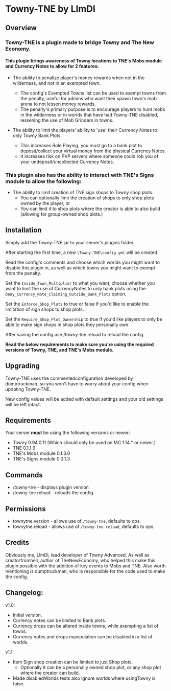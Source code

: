# Towny-TNE by LlmDl

## Overview
### Towny-TNE is a plugin made to bridge Towny and The New Economy.

#### This plugin brings awareness of Towny locations to TNE's Mobs module and Currency Notes to allow for 2 features:

* The ability to penalize player's money rewards when not in the wilderness, and not in an exempted town.
  * The config's Exempted Towns list can be used to exempt towns from the penalty, useful for admins who want their spawn town's mob arena to not lessen money rewards.
  * The penalty's primary purpose is to encourage players to hunt mobs in the wilderness or in worlds that have had Towny-TNE disabled, lessening the use of Mob Grinders in towns.

* The ability to limit the players' ability to 'use' their Currency Notes to only Towny Bank Plots.
  * This increases Role Playing, you must go to a bank plot to deposit/collect your virtual money from the physical Currency Notes.
  * It increases risk on PVP servers where someone could rob you of your undeposit/uncollected Currency Notes.

### This plugin also has the ability to interact with TNE's Signs module to allow the following:

* The ability to limit creation of TNE sign shops to Towny shop plots.
  * You can optionally limit the creation of shops to only shop plots owned by the player, or
  * You can limit it to shop plots where the creator is able to also build (allowing for group-owned shop plots.)

## Installation
Simply add the Towny-TNE.jar to your server's plugins folder.

After starting the first time, a new ```\Towny-TNE\config.yml``` will be created.

Read the config's comments and choose which worlds you might want to disable this plugin in, as well as which towns you might want to exempt from the penalty.

Set the ```Inside_Town_Multiplier``` to what you want, choose whether you want to limit the use of CurrencyNotes to only bank plots using the ```Deny_Currency_Note_Claiming_Outside_Bank_Plots``` option.

Set the ```Enforce_Shop_Plots``` to true or false if you'd like to enable the limitation of sign shops to shop plots.

Set the ```Require_Shop_Plot_Ownership``` to true if you'd like players to only be able to make sign shops in shop plots they personally own. 

After saving the config use /towny-tne reload to reload the config.

__Read the below requirements to make sure you're using the required versions of Towny, TNE, and TNE's Mobs module.__

## Upgrading
Towny-TNE uses the commentedconfiguration developed by dumptruckman, so you won't have to worry about your config when updating Towny-TNE.

New config values will be added with default settings and your old settings will be left intact.

## Requirements
Your server __must__ be using the following versions or newer:

* Towny 0.94.0.11 (Which should only be used on MC 1.14.* or newer.)
* TNE 0.1.1.9
* TNE's Mobs module 0.1.3.0 
* TNE's Signs module 0.0.1.3

## Commands
* /towny-tne - displays plugin version
* /towny-tne reload - reloads the config. 

## Permissions
* townytne.version - allows use of ```/towny-tne```, defaults to ops.
* townytne.reload - allows use of ```/towny-tne reload```, defaults to ops.

## Credits
Obviously me, LlmDl, lead developer of Towny Advanced. As well as creatorfromhell, author of TheNewEconomy, who helped this make this plugin possible with the addition of key events to Mobs and TNE. Also worth mentioning is dumptruckman, who is responsible for the code used to make the config.

## Changelog:
v1.0:  

  - Initial version.
  - Currency notes can be limited to Bank plots.
  - Currency drops can be altered inside towns, while exempting a list of towns.
  - Currency notes and drops manipulation can be disabled in a list of worlds.

v1.1:

  - Item Sign shop creation can be limited to just Shop plots.
    - Optionally it can be a personally owned shop plot, or any shop plot where the creator can build.
  - Made disabledWorlds tests also ignore worlds where usingTowny is false.
